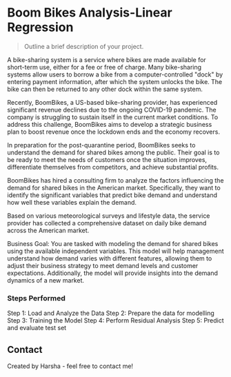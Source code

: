# Boom Bikes Analysis-Linear Regression
> Outline a brief description of your project.

A bike-sharing system is a service where bikes are made available for short-term use, either for a fee or free of charge. Many bike-sharing systems allow users to borrow a bike from a computer-controlled "dock" by entering payment information, after which the system unlocks the bike. The bike can then be returned to any other dock within the same system.

Recently, BoomBikes, a US-based bike-sharing provider, has experienced significant revenue declines due to the ongoing COVID-19 pandemic. The company is struggling to sustain itself in the current market conditions. To address this challenge, BoomBikes aims to develop a strategic business plan to boost revenue once the lockdown ends and the economy recovers.

In preparation for the post-quarantine period, BoomBikes seeks to understand the demand for shared bikes among the public. Their goal is to be ready to meet the needs of customers once the situation improves, differentiate themselves from competitors, and achieve substantial profits.

BoomBikes has hired a consulting firm to analyze the factors influencing the demand for shared bikes in the American market. Specifically, they want to identify the significant variables that predict bike demand and understand how well these variables explain the demand.

Based on various meteorological surveys and lifestyle data, the service provider has collected a comprehensive dataset on daily bike demand across the American market.

Business Goal: You are tasked with modeling the demand for shared bikes using the available independent variables. This model will help management understand how demand varies with different features, allowing them to adjust their business strategy to meet demand levels and customer expectations. Additionally, the model will provide insights into the demand dynamics of a new market.

### Steps Performed
Step 1: Load and Analyze the Data
Step 2: Prepare the data for modelling
Step 3: Training the Model
Step 4: Perform Residual Analysis
Step 5: Predict and evaluate test set

## Contact
Created by Harsha - feel free to contact me!
